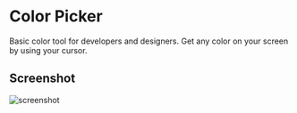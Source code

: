 
# Color Picker

Basic color tool for developers and designers.
Get any color on your screen by using your cursor.


## Screenshot

![screenshot](https://i.imgur.com/hII6ZBI.png)

  
